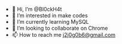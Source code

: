- 👋 Hi, I’m @Bl0ckH4t
- 👀 I’m interested in make codes 
- 🌱 I’m currently learning MySQL
- 💞️ I’m looking to collaborate on Chrome
- 📫 How to reach me j2j0g0b6@gmail.com

<!---
Bl0ckH4t/Bl0ckH4t is a ✨ special ✨ repository because its `README.md` (this file) appears on your GitHub profile.
You can click the Preview link to take a look at your changes.
--->
